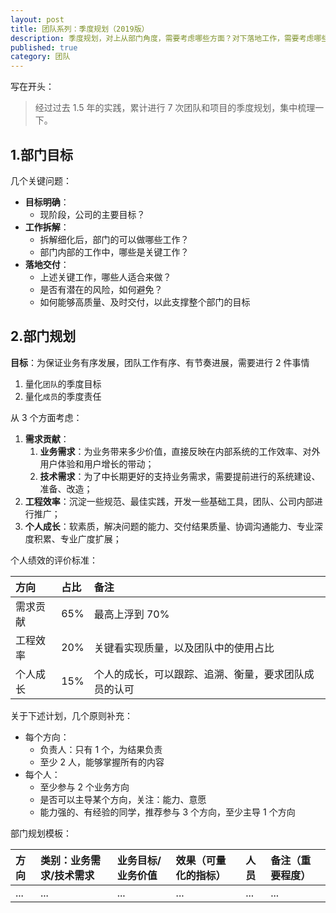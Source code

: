 ```yaml
---
layout: post
title: 团队系列：季度规划（2019版）
description: 季度规划，对上从部门角度，需要考虑哪些方面？对下落地工作，需要考虑哪些方面？
published: true
category: 团队
---
```


写在开头：

> 经过过去 1.5 年的实践，累计进行 7 次团队和项目的季度规划，集中梳理一下。


## 1.部门目标

几个关键问题：

* **目标明确**：
	* 现阶段，公司的主要目标？
* **工作拆解**：
	* 拆解细化后，部门的可以做哪些工作？
	* 部门内部的工作中，哪些是关键工作？
* **落地交付**：
	* 上述关键工作，哪些人适合来做？
	* 是否有潜在的风险，如何避免？
	* 如何能够高质量、及时交付，以此支撑整个部门的目标

## 2.部门规划

**目标**：为保证业务有序发展，团队工作有序、有节奏进展，需要进行 2 件事情

1. 量化`团队`的季度目标
1. 量化`成员`的季度责任


从 3 个方面考虑：

1. **需求贡献**：
	1. **业务需求**：为业务带来多少价值，直接反映在内部系统的工作效率、对外用户体验和用户增长的带动；
	1. **技术需求**：为了中长期更好的支持业务需求，需要提前进行的系统建设、准备、改造；
1. **工程效率**：沉淀一些规范、最佳实践，开发一些基础工具，团队、公司内部进行推广；
1. **个人成长**：软素质，解决问题的能力、交付结果质量、协调沟通能力、专业深度积累、专业广度扩展；

个人绩效的评价标准：

|方向|占比|备注|
|:--|:--|:--|
|需求贡献|65%|最高上浮到 70%|
|工程效率|20%|关键看实现质量，以及团队中的使用占比|
|个人成长|15%|个人的成长，可以跟踪、追溯、衡量，要求团队成员的认可|


关于下述计划，几个原则补充：

* 每个方向：
	* 负责人：只有 1 个，为结果负责
	* 至少 2 人，能够掌握所有的内容
* 每个人：
	* 至少参与 2 个业务方向
	* 是否可以主导某个方向，关注：能力、意愿
	* 能力强的、有经验的同学，推荐参与 3 个方向，至少主导 1 个方向

部门规划模板：

|方向|类别：业务需求/技术需求|业务目标/业务价值|效果（可量化的指标）|人员|备注（重要程度）|
|:--|:--|:--|:--|:--|:--|
|...|...|...|...|...|...|
















